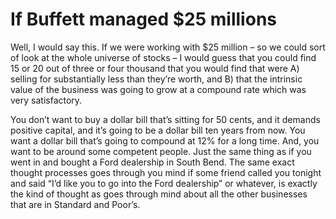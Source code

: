 # If Buffett managed $25 millions

Well, I would say this. If we were working with $25 million – so we could sort of look at the whole universe of stocks – I would guess that you could find 15 or 20 out of three or four thousand that you would find that were A) selling for substantially less than they’re worth, and B) that the intrinsic value of the business was going to grow at a compound rate which was very satisfactory.

You don’t want to buy a dollar bill that’s sitting for 50 cents, and it demands positive capital, and it’s going to be a dollar bill ten years from now. You want a dollar bill that’s going to compound at 12% for a long time. And, you want to be around some competent people. Just the same thing as if you went in and bought a Ford dealership in South Bend. The same exact thought processes goes through you mind if some friend called you tonight and said “I’d like you to go into the Ford dealership” or whatever, is exactly the kind of thought as goes through mind about all the other businesses that are in Standard and Poor’s.